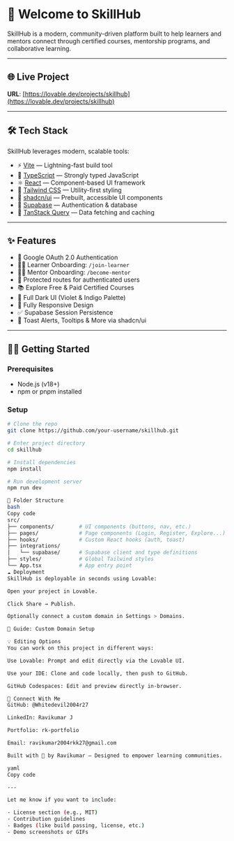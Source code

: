 # 🚀 Welcome to SkillHub

SkillHub is a modern, community-driven platform built to help learners and mentors connect through certified courses, mentorship programs, and collaborative learning.

---

## 🌐 Live Project

**URL**: [https://lovable.dev/projects/skillhub](https://lovable.dev/projects/skillhub)

---

## 🛠 Tech Stack

SkillHub leverages modern, scalable tools:

- ⚡️ [Vite](https://vitejs.dev/) — Lightning-fast build tool
- 🧠 [TypeScript](https://www.typescriptlang.org/) — Strongly typed JavaScript
- ⚛️ [React](https://react.dev/) — Component-based UI framework
- 💅 [Tailwind CSS](https://tailwindcss.com/) — Utility-first styling
- 🧩 [shadcn/ui](https://ui.shadcn.com/) — Prebuilt, accessible UI components
- 🔐 [Supabase](https://supabase.com/) — Authentication & database
- 🔄 [TanStack Query](https://tanstack.com/query) — Data fetching and caching

---

## ✨ Features

- 🔐 Google OAuth 2.0 Authentication
- 🧑‍🎓 Learner Onboarding: `/join-learner`
- 🧑‍🏫 Mentor Onboarding: `/become-mentor`
- 🧭 Protected routes for authenticated users
- 📚 Explore Free & Paid Certified Courses
- 🌙 Full Dark UI (Violet & Indigo Palette)
- 📱 Fully Responsive Design
- ✅ Supabase Session Persistence
- 🎉 Toast Alerts, Tooltips & More via shadcn/ui

---

## 🧑‍💻 Getting Started

### Prerequisites

- Node.js (v18+)
- npm or pnpm installed

### Setup

```bash
# Clone the repo
git clone https://github.com/your-username/skillhub.git

# Enter project directory
cd skillhub

# Install dependencies
npm install

# Run development server
npm run dev

📁 Folder Structure
bash
Copy code
src/
├── components/        # UI components (buttons, nav, etc.)
├── pages/             # Page components (Login, Register, Explore...)
├── hooks/             # Custom React hooks (auth, toast)
├── integrations/
│   └── supabase/      # Supabase client and type definitions
├── styles/            # Global Tailwind styles
└── App.tsx            # App entry point
☁️ Deployment
SkillHub is deployable in seconds using Lovable:

Open your project in Lovable.

Click Share → Publish.

Optionally connect a custom domain in Settings > Domains.

🧠 Guide: Custom Domain Setup

💡 Editing Options
You can work on this project in different ways:

Use Lovable: Prompt and edit directly via the Lovable UI.

Use your IDE: Clone and code locally, then push to GitHub.

GitHub Codespaces: Edit and preview directly in-browser.

🤝 Connect With Me
GitHub: @Whitedevil2004r27

LinkedIn: Ravikumar J

Portfolio: rk-portfolio

Email: ravikumar2004rkk27@gmail.com

Built with 💜 by Ravikumar — Designed to empower learning communities.

yaml
Copy code

---

Let me know if you want to include:

- License section (e.g., MIT)
- Contribution guidelines
- Badges (like build passing, license, etc.)
- Demo screenshots or GIFs
